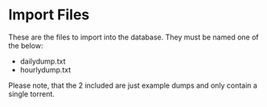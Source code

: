 # Import Files

These are the files to import into the database. They must be named one of the below:  
- dailydump.txt
- hourlydump.txt

Please note, that the 2 included are just example dumps and only contain a single torrent.
